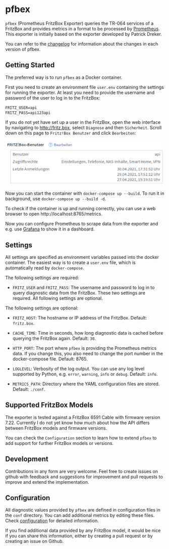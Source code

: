 # pfbex

`pfbex` (Prometheus FritzBox Exporter) queries the TR-064 services of a FritzBox
and provides metrics in a format to be processed by [Prometheus]. This exporter
is initially based on the exporter developed by Patrick Dreker.

You can refer to the [changelog](./CHANGELOG.md) for information about the
changes in each version of pfbex.

## Getting Started

The preferred way is to run `pfbex` as a Docker container.

First you need to create an environment file `user.env` containing the settings
for running the exporter. At least you need to provide the username and password
of the user to log in to the FritzBox:

```
FRITZ_USER=api
FRITZ_PASS=api123api
```

If you do not yet have set up a user in the FritzBox, open the web interface by
navigating to http://fritz.box, select `Diagnose` and then `Sicherheit`. Scroll
down on this page to `Fritz!Box Benutzer` and click `Bearbeiten`:

![Section for editing and adding users](docs/fritzbox_users.png)

Now you can start the container with `docker-compose up --build`. To run it in
background, use `docker-compose up --build -d`.

To check if the container is up and running correctly, you can use a web browser
to open http://localhost:8765/metrics.

Now you can configure Prometheus to scrape data from the exporter and
e.g. use [Grafana] to show it in a dashboard.

## Settings

All settings are specified as environment variables passed into the docker
container. The easiest way is to create a `user.env` file, which is
automatically read by `docker-compose`.

The following settings are required:

- `FRITZ_USER` and `FRITZ_PASS`: The username and password to log in to query
  diagnostic data from the FritzBox. These two settings are required. All
  following settings are optional.

The following settings are optional:

- `FRITZ_HOST`: The hostname or IP address of the FritzBox. Default:
  `fritz.box`.

- `CACHE_TIME`: Time in seconds, how long diagnostic data is cached before
  querying the FritzBox again. Default: `30`.

- `HTTP_PORT`: The port where `pfbex` is providing the Prometheus metrics
  data. If you change this, you also need to change the port number in the
  docker-compose file. Default: 8765.

- `LOGLEVEL`: Verbosity of the log output. You can use any log level supported
  by Python, e.g. `error`, `warning`, `info` or `debug`. Default: `info`.

- `METRICS_PATH`: Directory where the YAML configuration files are
  stored. Default: `./conf`.


## Supported FritzBox Models

The exporter is tested against a FritzBox 6591 Cable with firmware version
7.22. Currently I do not yet know how much about how the API differs between
FritzBox models and firmware versions.

You can check the `Configuration` section to learn how to extend `pfbex` to add
support for further FritzBox models or versions.

## Development

Contributions in any form are very welcome. Feel free to create issues on github
with feedback and suggestions for improvement and pull requests to improve and
extend the implementation.

## Configuration

All diagnostic values provided by `pfbex` are defined in configuration files in
the `conf` directory. You can add additional metrics by editing these
files. Check [configuration](./docs/configuration.md) for detailed information.

If you find additional data provided by any FritzBox model, it would be nice if
you can share this information, either by creating a pull request or by creating
an issue on Github.

[Prometheus]: https://www.prometheus.io
[Grafana]: https://www.grafana.com
